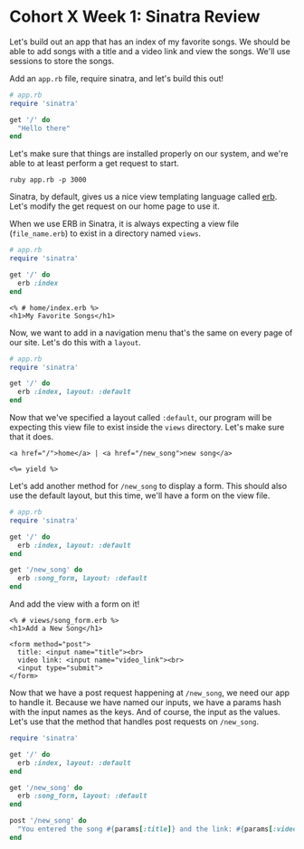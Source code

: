 # Cohort X Week 1: Sinatra Review
Let's build out an app that has an index of my favorite songs. We should be able to add songs with a title and a video link and view the songs. We'll use sessions to store the songs.  
  
Add an `app.rb` file, require sinatra, and let's build this out!
```ruby
# app.rb
require 'sinatra'

get '/' do
  "Hello there"
end
```
Let's make sure that things are installed properly on our system, and we're able to at least perform a get request to start.
```
ruby app.rb -p 3000
```
Sinatra, by default, gives us a nice view templating language called [erb](http://ruby-doc.org/stdlib-2.2.3/libdoc/erb/rdoc/ERB.html). Let's modify the get request on our home page to use it.  
  
When we use ERB in Sinatra, it is always expecting a view file (`file_name.erb`) to exist in a directory named `views`.  
```ruby
# app.rb
require 'sinatra'

get '/' do
  erb :index
end
```

```erb
<% # home/index.erb %>
<h1>My Favorite Songs</h1>
```
Now, we want to add in a navigation menu that's the same on every page of our site. Let's do this with a `layout`.
```ruby
# app.rb
require 'sinatra'

get '/' do
  erb :index, layout: :default
end
```
Now that we've specified a layout called `:default`, our program will be expecting this view file to exist inside the `views` directory. Let's make sure that it does.
```erb
<a href="/">home</a> | <a href="/new_song">new song</a>

<%= yield %>
```
Let's add another method for `/new_song` to display a form. This should also use the default layout, but this time, we'll have a form on the view file.
```ruby
# app.rb
require 'sinatra'

get '/' do
  erb :index, layout: :default
end

get '/new_song' do
  erb :song_form, layout: :default
end
```
And add the view with a form on it!
```erb
<% # views/song_form.erb %>
<h1>Add a New Song</h1>

<form method="post">
  title: <input name="title"><br>
  video link: <input name="video_link"><br>
  <input type="submit">
</form>
```
Now that we have a post request happening at `/new_song`, we need our app to handle it. Because we have named our inputs, we have a params hash with the input names as the keys. And of course, the input as the values. Let's use that the method that handles post requests on `/new_song`.
```ruby
require 'sinatra'

get '/' do
  erb :index, layout: :default
end

get '/new_song' do
  erb :song_form, layout: :default
end

post '/new_song' do
  "You entered the song #{params[:title]} and the link: #{params[:video_link]}"
end
```

